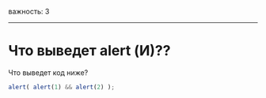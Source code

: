 важность: 3

---

# Что выведет alert (И)??

Что выведет код ниже?

```js
alert( alert(1) && alert(2) );
```

